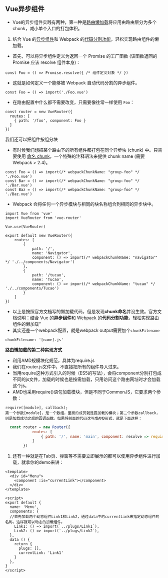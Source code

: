 ## Vue异步组件

- Vue的异步组件实践有两种，第一种是[路由懒加载](https://router.vuejs.org/zh/guide/advanced/lazy-loading.html#%E6%8A%8A%E7%BB%84%E4%BB%B6%E6%8C%89%E7%BB%84%E5%88%86%E5%9D%97)将应用由路由层分为多个chunk，减小单个入口的打包体积。

1. 结合 Vue 的[异步组件](https://cn.vuejs.org/v2/guide/components-dynamic-async.html#%E5%BC%82%E6%AD%A5%E7%BB%84%E4%BB%B6)和 Webpack 的[代码分割功能](https://doc.webpack-china.org/guides/code-splitting-async/#require-ensure-/)，轻松实现路由组件的懒加载。

- 首先，可以将异步组件定义为返回一个 Promise 的工厂函数 (该函数返回的 Promise 应该 resolve 组件本身)：

```
const Foo = () => Promise.resolve({ /* 组件定义对象 */ })
```

- 这就是如何定义一个能够被 Webpack 自动代码分割的异步组件。

```
const Foo = () => import('./Foo.vue')
```

- 在路由配置中什么都不需要改变，只需要像往常一样使用 `Foo`：

```
const router = new VueRouter({
  routes: [
    { path: '/foo', component: Foo }
  ]
})
```

我们还可以把组件按组分块

- 有时候我们想把某个路由下的所有组件都打包在同个异步块 (chunk) 中。只需要使用 [命名 chunk](https://webpack.js.org/guides/code-splitting-require/#chunkname)，一个特殊的注释语法来提供 chunk name (需要 Webpack > 2.4)。

```
const Foo = () => import(/* webpackChunkName: "group-foo" */ './Foo.vue')
const Bar = () => import(/* webpackChunkName: "group-foo" */ './Bar.vue')
const Baz = () => import(/* webpackChunkName: "group-foo" */ './Baz.vue')
```

- Webpack 会将任何一个异步模块与相同的块名称组合到相同的异步块中。

```
import Vue from 'vue'
import VueRouter from 'vue-router'

Vue.use(VueRouter)

export default new VueRouter({
    routes: [
        {
            path: '/',
            name: 'Navigator',
            component: () => import(/* webpackChunkName: "navigator" */ './../components/Navigator')
        },
        {
            path: '/tucao',
            name: 'Tucao',
            component: () => import(/* webpackChunkName: "tucao" */ './../components/Tucao')
        }
    ]
})
```

- 以上是按照官方文档写的懒加载代码，但是发现**chunk命名**并没生效。官方文档说明：结合 Vue 的**异步组件**和 Webpack 的**代码分割功能**，轻松实现路由组件的懒加载”
- 其实还差一个webpack配置，就是webpack output需要加个`chunkFilename`

```
chunkFilename: '[name].js'
```

**路由懒加载的第二种实现方式**

- 利用AMD规模块化规范，具体为require.js
- 我们在router.js文件中，不直接把所有的组件导入过来。
- 当用require这种方式引入的时候（ES5的写法），会将component分别打包成不同的js文件，加载的时候也是按需加载，只用访问这个路由网址时才会加载这个js。
- AMD也采用require()语句加载模块，但是不同于CommonJS，它要求两个参数：

```
require([module], callback);
第一个参数[module]，是一个数组，里面的成员就是要加载的模块；第二个参数callback，则是加载成功之后的回调函数。如果将前面的代码改写成AMD形式，就是下面这样：
```

```javascript
  const router = new Router({
            routes: [
                { path: '/', name: 'main', component: resolve => require(['./pages/host/Host'], resolve)},
            ]
        })
```

1. 还有一种就是在Tab页、弹窗等不需要立即展示的都可以使用异步组件进行加载，就拿你的demo来讲：

```
<template>
  <div id="Menu">
    <component :is="currentLink"></component>
  </div>
</template>

<script>
export default {
  name: 'Menu',
  components: {
  //首先加载两个动态组件Link1和Link2，通过data中的currentLink来指定动态组件的名称，这样就可以动态的加载组件。
    Link1: () => import(`../plugs/Link1`),
    Link2: () => import(`../plugs/Link2`),
  },
  data () {
    return {
      plugs: [],
      currentLink: 'Link1'
    }
  },
}
</script>
```

